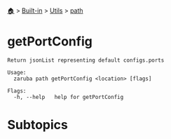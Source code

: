 <!--startTocHeader-->
[🏠](../../../README.md) > [Built-in](../../README.md) > [Utils](../README.md) > [path](README.md)
# getPortConfig
<!--endTocHeader-->

```
Return jsonList representing default configs.ports

Usage:
  zaruba path getPortConfig <location> [flags]

Flags:
  -h, --help   help for getPortConfig

```

# Subtopics
<!--startTocSubtopic-->
<!--endTocSubtopic-->